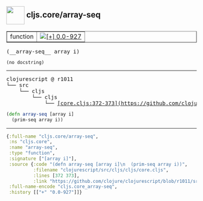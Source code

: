 ## <img width="48px" valign="middle" src="http://i.imgur.com/Hi20huC.png"> cljs.core/array-seq

 <table border="1">
<tr>
<td>function</td>
<td><a href="https://github.com/cljsinfo/api-refs/tree/0.0-927"><img valign="middle" alt="[+] 0.0-927" src="https://img.shields.io/badge/+-0.0--927-lightgrey.svg"></a> </td>
</tr>
</table>

 <samp>
(__array-seq__ array i)<br>
</samp>

```
(no docstring)
```

---

 <pre>
clojurescript @ r1011
└── src
    └── cljs
        └── cljs
            └── <ins>[core.cljs:372-373](https://github.com/clojure/clojurescript/blob/r1011/src/cljs/cljs/core.cljs#L372-L373)</ins>
</pre>

```clj
(defn array-seq [array i]
  (prim-seq array i))
```


---

```clj
{:full-name "cljs.core/array-seq",
 :ns "cljs.core",
 :name "array-seq",
 :type "function",
 :signature ["[array i]"],
 :source {:code "(defn array-seq [array i]\n  (prim-seq array i))",
          :filename "clojurescript/src/cljs/cljs/core.cljs",
          :lines [372 373],
          :link "https://github.com/clojure/clojurescript/blob/r1011/src/cljs/cljs/core.cljs#L372-L373"},
 :full-name-encode "cljs.core_array-seq",
 :history [["+" "0.0-927"]]}

```
